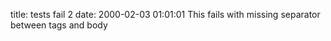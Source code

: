 title: tests fail 2
date: 2000-02-03 01:01:01
This fails with missing separator between tags and body
